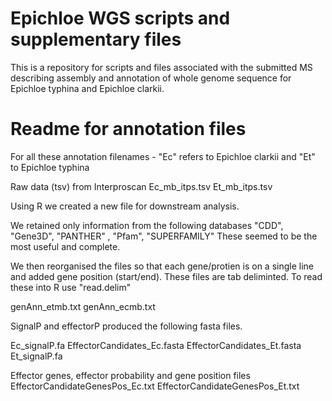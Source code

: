 # Epichloe WGS scripts and supplementary files

This is a repository for scripts and files associated with the submitted MS describing assembly and annotation of whole genome sequence for Epichloe typhina and Epichloe clarkii.


# Readme for annotation files
For all these annotation filenames - "Ec" refers to Epichloe clarkii and "Et" to Epichloe typhina

Raw data (tsv) from Interproscan 
Ec_mb_itps.tsv
Et_mb_itps.tsv

Using R we created a new file for downstream analysis.

We retained only information from the following databases 
"CDD", "Gene3D", "PANTHER" , "Pfam", "SUPERFAMILY"
These seemed to be the most useful and complete.

We then reorganised the files so that each gene/protien is on a single line and added gene position (start/end). 
These files are tab deliminted. To read these into R use "read.delim"

genAnn_etmb.txt
genAnn_ecmb.txt


SignalP and effectorP produced the following fasta files.

Ec_signalP.fa
EffectorCandidates_Ec.fasta
EffectorCandidates_Et.fasta
Et_signalP.fa

Effector genes, effector probability and gene position files
EffectorCandidateGenesPos_Ec.txt
EffectorCandidateGenesPos_Et.txt
 
